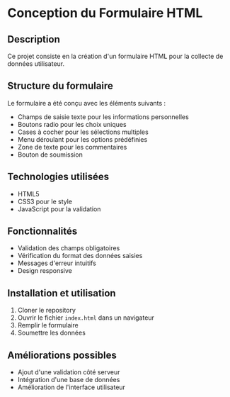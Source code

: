 # Conception du Formulaire HTML

## Description

Ce projet consiste en la création d'un formulaire HTML pour la collecte de données utilisateur.

## Structure du formulaire

Le formulaire a été conçu avec les éléments suivants :

-   Champs de saisie texte pour les informations personnelles
-   Boutons radio pour les choix uniques
-   Cases à cocher pour les sélections multiples
-   Menu déroulant pour les options prédéfinies
-   Zone de texte pour les commentaires
-   Bouton de soumission

## Technologies utilisées

-   HTML5
-   CSS3 pour le style
-   JavaScript pour la validation

## Fonctionnalités

-   Validation des champs obligatoires
-   Vérification du format des données saisies
-   Messages d'erreur intuitifs
-   Design responsive

## Installation et utilisation

1. Cloner le repository
2. Ouvrir le fichier `index.html` dans un navigateur
3. Remplir le formulaire
4. Soumettre les données

## Améliorations possibles

-   Ajout d'une validation côté serveur
-   Intégration d'une base de données
-   Amélioration de l'interface utilisateur
